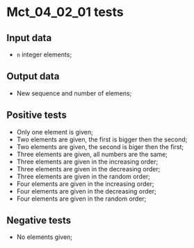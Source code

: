 # Mct_04_02_01 tests
## Input data
- `n` integer elements;
## Output data
- New sequence and number of elemens;
## Positive tests
- Only one element is given;
- Two elements are given, the first is bigger then the second;
- Two elements are given, the second is biger then the first;
- Three elements are given, all numbers are the same;
- Three elements are given in the increasing order;
- Three elements are given in the decreasing order;
- Three elements are given in the random order;
- Four elements are given in the increasing order;
- Four elements are given in the decreasing order;
- Four elements are given in the random order;
## Negative tests
- No elements given;
